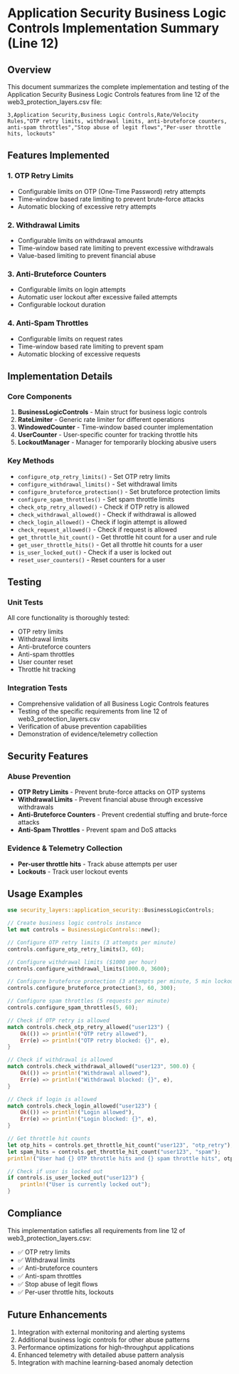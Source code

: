 # Application Security Business Logic Controls Implementation Summary (Line 12)

## Overview

This document summarizes the complete implementation and testing of the Application Security Business Logic Controls features from line 12 of the web3_protection_layers.csv file:

```
3,Application Security,Business Logic Controls,Rate/Velocity Rules,"OTP retry limits, withdrawal limits, anti-bruteforce counters, anti-spam throttles","Stop abuse of legit flows","Per-user throttle hits, lockouts"
```

## Features Implemented

### 1. OTP Retry Limits
- Configurable limits on OTP (One-Time Password) retry attempts
- Time-window based rate limiting to prevent brute-force attacks
- Automatic blocking of excessive retry attempts

### 2. Withdrawal Limits
- Configurable limits on withdrawal amounts
- Time-window based rate limiting to prevent excessive withdrawals
- Value-based limiting to prevent financial abuse

### 3. Anti-Bruteforce Counters
- Configurable limits on login attempts
- Automatic user lockout after excessive failed attempts
- Configurable lockout duration

### 4. Anti-Spam Throttles
- Configurable limits on request rates
- Time-window based rate limiting to prevent spam
- Automatic blocking of excessive requests

## Implementation Details

### Core Components

1. **BusinessLogicControls** - Main struct for business logic controls
2. **RateLimiter** - Generic rate limiter for different operations
3. **WindowedCounter** - Time-window based counter implementation
4. **UserCounter** - User-specific counter for tracking throttle hits
5. **LockoutManager** - Manager for temporarily blocking abusive users

### Key Methods

- `configure_otp_retry_limits()` - Set OTP retry limits
- `configure_withdrawal_limits()` - Set withdrawal limits
- `configure_bruteforce_protection()` - Set bruteforce protection limits
- `configure_spam_throttles()` - Set spam throttle limits
- `check_otp_retry_allowed()` - Check if OTP retry is allowed
- `check_withdrawal_allowed()` - Check if withdrawal is allowed
- `check_login_allowed()` - Check if login attempt is allowed
- `check_request_allowed()` - Check if request is allowed
- `get_throttle_hit_count()` - Get throttle hit count for a user and rule
- `get_user_throttle_hits()` - Get all throttle hit counts for a user
- `is_user_locked_out()` - Check if a user is locked out
- `reset_user_counters()` - Reset counters for a user

## Testing

### Unit Tests
All core functionality is thoroughly tested:
- OTP retry limits
- Withdrawal limits
- Anti-bruteforce counters
- Anti-spam throttles
- User counter reset
- Throttle hit tracking

### Integration Tests
- Comprehensive validation of all Business Logic Controls features
- Testing of the specific requirements from line 12 of web3_protection_layers.csv
- Verification of abuse prevention capabilities
- Demonstration of evidence/telemetry collection

## Security Features

### Abuse Prevention
- **OTP Retry Limits** - Prevent brute-force attacks on OTP systems
- **Withdrawal Limits** - Prevent financial abuse through excessive withdrawals
- **Anti-Bruteforce Counters** - Prevent credential stuffing and brute-force attacks
- **Anti-Spam Throttles** - Prevent spam and DoS attacks

### Evidence & Telemetry Collection
- **Per-user throttle hits** - Track abuse attempts per user
- **Lockouts** - Track user lockout events

## Usage Examples

```rust
use security_layers::application_security::BusinessLogicControls;

// Create business logic controls instance
let mut controls = BusinessLogicControls::new();

// Configure OTP retry limits (3 attempts per minute)
controls.configure_otp_retry_limits(3, 60);

// Configure withdrawal limits ($1000 per hour)
controls.configure_withdrawal_limits(1000.0, 3600);

// Configure bruteforce protection (3 attempts per minute, 5 min lockout)
controls.configure_bruteforce_protection(3, 60, 300);

// Configure spam throttles (5 requests per minute)
controls.configure_spam_throttles(5, 60);

// Check if OTP retry is allowed
match controls.check_otp_retry_allowed("user123") {
    Ok(()) => println!("OTP retry allowed"),
    Err(e) => println!("OTP retry blocked: {}", e),
}

// Check if withdrawal is allowed
match controls.check_withdrawal_allowed("user123", 500.0) {
    Ok(()) => println!("Withdrawal allowed"),
    Err(e) => println!("Withdrawal blocked: {}", e),
}

// Check if login is allowed
match controls.check_login_allowed("user123") {
    Ok(()) => println!("Login allowed"),
    Err(e) => println!("Login blocked: {}", e),
}

// Get throttle hit counts
let otp_hits = controls.get_throttle_hit_count("user123", "otp_retry");
let spam_hits = controls.get_throttle_hit_count("user123", "spam");
println!("User had {} OTP throttle hits and {} spam throttle hits", otp_hits, spam_hits);

// Check if user is locked out
if controls.is_user_locked_out("user123") {
    println!("User is currently locked out");
}
```

## Compliance

This implementation satisfies all requirements from line 12 of web3_protection_layers.csv:
- ✅ OTP retry limits
- ✅ Withdrawal limits
- ✅ Anti-bruteforce counters
- ✅ Anti-spam throttles
- ✅ Stop abuse of legit flows
- ✅ Per-user throttle hits, lockouts

## Future Enhancements

1. Integration with external monitoring and alerting systems
2. Additional business logic controls for other abuse patterns
3. Performance optimizations for high-throughput applications
4. Enhanced telemetry with detailed abuse pattern analysis
5. Integration with machine learning-based anomaly detection